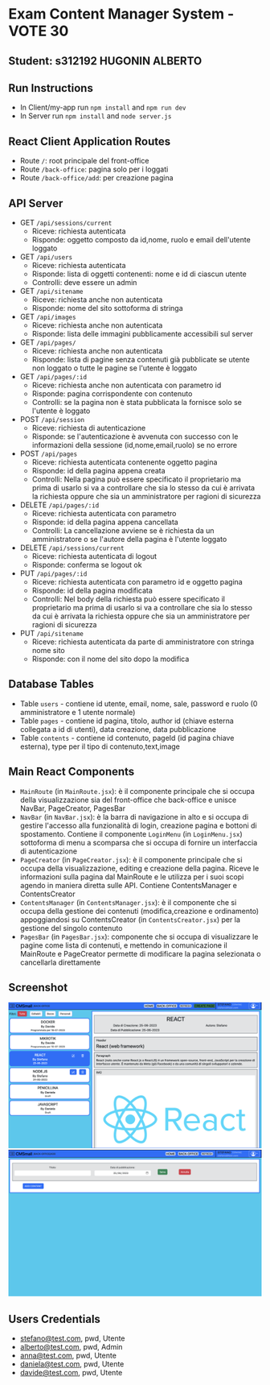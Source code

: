 # Exam Content Manager System - VOTE 30
## Student: s312192 HUGONIN ALBERTO

## Run Instructions

- In Client/my-app run `npm install` and `npm run dev`
- In Server run `npm install` and `node server.js`


## React Client Application Routes

- Route `/`: root principale del front-office
- Route `/back-office`: pagina solo per i loggati
- Route `/back-office/add`: per creazione pagina

## API Server

- GET `/api/sessions/current`
  - Riceve: richiesta autenticata
  - Risponde: oggetto composto da id,nome, ruolo e email dell'utente loggato
- GET `/api/users`
  - Riceve: richiesta autenticata
  - Risponde:  lista di oggetti contenenti: nome e id di ciascun utente
  - Controlli: deve essere un admin
- GET `/api/sitename`
  - Riceve: richiesta anche non autenticata
  - Risponde:  nome del sito sottoforma di stringa
- GET `/api/images`
  - Riceve: richiesta anche non autenticata
  - Risponde: lista delle immagini pubblicamente accessibili sul server
- GET `/api/pages/`
  - Riceve: richiesta anche non autenticata
  - Risponde: lista di pagine senza contenuti già pubblicate se utente non loggato o tutte le pagine se l'utente è loggato
- GET `/api/pages/:id`
  - Riceve: richiesta anche non autenticata con parametro id
  - Risponde: pagina corrispondente con contenuto
  - Controlli: se la pagina non è stata pubblicata la fornisce solo se l'utente è loggato
- POST `/api/session`
  - Riceve: richiesta di autenticazione
  - Risponde: se l'autenticazione è avvenuta con successo con le informazioni della sessione (id,nome,email,ruolo) se no errore
- POST `/api/pages`
  - Riceve: richiesta autenticata contenente oggetto pagina
  - Risponde: id della pagina appena creata 
  - Controlli: Nella pagina può essere specificato il proprietario ma prima di usarlo si va a controllare che sia lo stesso da cui è arrivata la richiesta oppure che sia un amministratore per ragioni di sicurezza
- DELETE `/api/pages/:id`
  - Riceve: richiesta autenticata con parametro
  - Risponde: id della pagina appena cancellata
  - Controlli: La cancellazione avviene se è richiesta da un amministratore o se l'autore della pagina è l'utente loggato
- DELETE `/api/sessions/current`
  - Riceve: richiesta autenticata di logout
  - Risponde: conferma se logout ok
- PUT  `/api/pages/:id`
  - Riceve: richiesta autenticata con parametro id e oggetto pagina
  - Risponde: id della pagina modificata
  - Controlli: Nel body della richiesta può essere specificato il proprietario ma prima di usarlo si va a controllare che sia lo stesso da cui è arrivata la richiesta oppure che sia un amministratore per ragioni di sicurezza
- PUT `/api/sitename`
  - Riceve: richiesta autenticata da parte di amministratore con stringa nome sito
  - Risponde: con il nome del sito dopo la modifica



## Database Tables

- Table `users` - contiene id utente, email, nome, sale, password e ruolo (0 amministratore e 1 utente normale)
- Table `pages` - contiene id pagina, titolo, author id (chiave esterna collegata a id di utenti), data creazione, data pubblicazione
- Table `contents` - contiene id contenuto, pageId (id pagina chiave esterna), type per il tipo di contenuto,text,image 


## Main React Components
- `MainRoute` (in `MainRoute.jsx`): è il componente principale che si occupa della visualizzazione sia del front-office che back-office e unisce NavBar, PageCreator, PagesBar
- `NavBar` (in `NavBar.jsx`): è la barra di navigazione in alto e si occupa di gestire l'accesso alla funzionalità di login, creazione pagina e bottoni di spostamento. Contiene il componente `LoginMenu` (in `LoginMenu.jsx`) sottoforma di menu a scomparsa che si occupa di fornire un interfaccia di autenticazione 
- `PageCreator` (in `PageCreator.jsx`): è il componente principale che si occupa della visualizzazione, editing e creazione della pagina. Riceve le informazioni sulla pagina dal MainRoute e le utilizza per i suoi scopi agendo in maniera diretta sulle API. Contiene ContentsManager e ContentsCreator
- `ContentsManager` (in `ContentsManager.jsx`): è il componente che si occupa della gestione dei contenuti (modifica,creazione e ordinamento) appoggiandosi su ContentsCreator  (in `ContentsCreator.jsx`) per la gestione del singolo contenuto
- `PagesBar` (in `PagesBar.jsx`): componente che si occupa di visualizzare le pagine come lista di contenuti, e mettendo in comunicazione il MainRoute e PageCreator permette di modificare la pagina selezionata o cancellarla direttamente

## Screenshot

![Screenshot](./IMG/ListaPagine.png)
![Screenshot](./IMG/PageCreate.png)

## Users Credentials

- stefano@test.com, pwd, Utente
- alberto@test.com, pwd, Admin 
- anna@test.com, pwd, Utente
- daniela@test.com, pwd, Utente
- davide@test.com, pwd, Utente